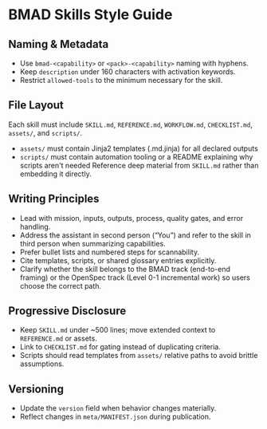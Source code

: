 # BMAD Skills Style Guide

## Naming & Metadata
- Use `bmad-<capability>` or `<pack>-<capability>` naming with hyphens.
- Keep `description` under 160 characters with activation keywords.
- Restrict `allowed-tools` to the minimum necessary for the skill.

## File Layout
Each skill must include `SKILL.md`, `REFERENCE.md`, `WORKFLOW.md`, `CHECKLIST.md`, `assets/`, and `scripts/`.
- `assets/` must contain Jinja2 templates (.md.jinja) for all declared outputs
- `scripts/` must contain automation tooling or a README explaining why scripts aren't needed
Reference deep material from `SKILL.md` rather than embedding it directly.

## Writing Principles
- Lead with mission, inputs, outputs, process, quality gates, and error handling.
- Address the assistant in second person (“You”) and refer to the skill in third person when summarizing capabilities.
- Prefer bullet lists and numbered steps for scannability.
- Cite templates, scripts, or shared glossary entries explicitly.
- Clarify whether the skill belongs to the BMAD track (end-to-end framing) or the OpenSpec track (Level 0-1 incremental work) so users choose the correct path.

## Progressive Disclosure
- Keep `SKILL.md` under ~500 lines; move extended context to `REFERENCE.md` or assets.
- Link to `CHECKLIST.md` for gating instead of duplicating criteria.
- Scripts should read templates from `assets/` relative paths to avoid brittle assumptions.

## Versioning
- Update the `version` field when behavior changes materially.
- Reflect changes in `meta/MANIFEST.json` during publication.
